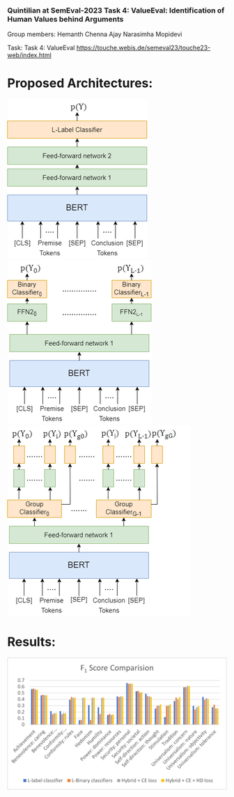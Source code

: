 ### Quintilian at SemEval-2023 Task 4: ValueEval: Identification of Human Values behind Arguments

Group members:
Hemanth Chenna
Ajay Narasimha Mopidevi

Task:
Task 4: ValueEval
https://touche.webis.de/semeval23/touche23-web/index.html


# Proposed Architectures:


![L-label classifier](https://github.com/HemanthCU/NLP_SharedTask_Task_4/blob/main/Results/Llabel.png)
![L-binary classifiers](https://github.com/HemanthCU/NLP_SharedTask_Task_4/blob/main/Results/L-binary_label.png)
![Grouped Classifier](https://github.com/HemanthCU/NLP_SharedTask_Task_4/blob/main/Results/Grouped_label.png)


# Results:
![Comparison of individual test set $F_1$ scores for each of the labels by the different models we have trained and tested](https://github.com/HemanthCU/NLP_SharedTask_Task_4/blob/main/Results/F1-Comparision.png)